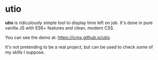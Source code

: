 # utio

**utio** is ridiculously simple tool to display time left on job. It's done in pure vanilla JS with ES6+ features and clean, modern CSS.

You can see the demo at: https://icmx.github.io/utio

It's not pretending to be a real *project*, but can be used to check some of my skills I suppose.
